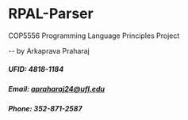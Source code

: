 # RPAL-Parser
COP5556 Programming Language Principles Project

-- by Arkaprava Praharaj
##### UFID: 4818-1184
##### Email: apraharaj24@ufl.edu
##### Phone: 352-871-2587
